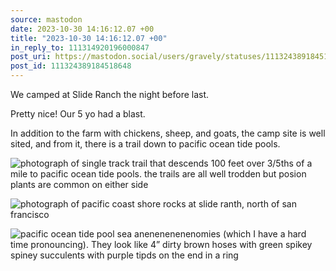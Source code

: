 ```yaml
---
source: mastodon
date: 2023-10-30 14:16:12.07 +00
title: "2023-10-30 14:16:12.07 +00"
in_reply_to: 111314920196000847
post_uri: https://mastodon.social/users/gravely/statuses/111324389184518648
post_id: 111324389184518648
---
```

We camped at Slide Ranch the night before last.

Pretty nice! Our 5 yo had a blast.

In addition to the farm with chickens, sheep, and goats, the camp site is well sited, and from it, there is a trail down to pacific ocean tide pools.


![photograph of single track trail that descends 100 feet over 3/5ths of a mile to pacific ocean tide pools. the trails are all well trodden but posion plants are common on either side](/images/111324388630302199.jpeg)

![photograph of pacific coast shore rocks at slide ranth, north of san francisco](/images/111324388352570693.jpeg)

![pacific ocean tide pool sea anenenenenenomies (which I have a hard time pronouncing). They look like 4” dirty brown hoses with green spikey spiney succulents with purple tipds on the end in a ring](/images/111324388905753550.jpeg)

